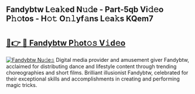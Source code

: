 ## Fandybtw L𝚎a𝚔ed N𝚞𝚍e - Part-5qb Vi𝚍𝚎o P𝚑𝚘tos - H𝚘𝚝 O𝚗𝚕yf𝚊ns L𝚎a𝚔s KQem7

# <h2><a href="http://kf3cxp.oniu.top/?m=Fandybtw">🔗👉 🔴 Fandybtw P𝚑ot𝚘𝚜 V𝚒d𝚎o</a></h2>

[![Fandybtw Nu𝚍e𝚜](https://i.imgur.com/0qMVB7G.gif)](http://kf3cxp.oniu.top/?m=Fandybtw)
Digital media provider and amusement giver Fandybtw, acclaimed for distributing dance and lifestyle content through trending choreographies and short films. Brilliant illusionist Fandybtw, celebrated for their exceptional skills and accomplishments in creating and performing magic tricks.  
